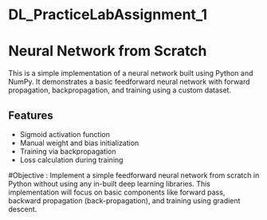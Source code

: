# DL_PracticeLabAssignment_1

# Neural Network from Scratch

This is a simple implementation of a neural network built using Python and NumPy. It demonstrates a basic feedforward neural network with forward propagation, backpropagation, and training using a custom dataset.

## Features
- Sigmoid activation function
- Manual weight and bias initialization
- Training via backpropagation
- Loss calculation during training

#Objective : Implement a simple feedforward neural network from scratch in Python without using any in-built deep learning libraries. This implementation will focus on basic components like forward pass, backward propagation (back-propagation), and training using gradient descent.
